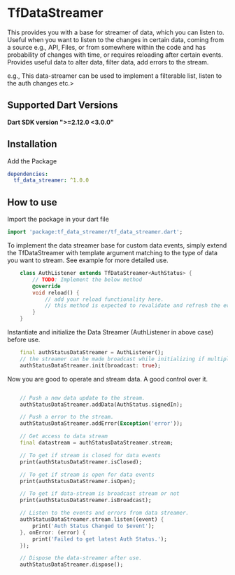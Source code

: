 # TfDataStreamer

This provides you with a base for streamer of data, which you can listen to.
Useful when you want to listen to the changes in certain data,
coming from a source e.g., API, Files, or from somewhere within the code and has probability of changes with time,
or requires reloading after certain events.
Provides useful data to alter data, filter data, add errors to the stream.

e.g., This data-streamer can be used to implement a filterable list, listen to the auth changes etc.>

## Supported Dart Versions

**Dart SDK version ">=2.12.0 <3.0.0"**

## Installation

Add the Package

```yaml
dependencies:
  tf_data_streamer: ^1.0.0
```

## How to use

Import the package in your dart file

```dart
import 'package:tf_data_streamer/tf_data_streamer.dart';
```

To implement the data streamer base for custom data events, simply extend the TfDataStreamer with template argument matching to the type of data you want to stream.
See example for more detailed use.

```dart
    class AuthListener extends TfDataStreamer<AuthStatus> {
        // TODO: Implement the below method
        @override
        void reload() {
            // add your reload functionality here.
            // this method is expected to revalidate and refresh the event.
        }
    }
```

Instantiate and initialize the Data Streamer (AuthListener in above case) before use.

```dart
    final authStatusDataStreamer = AuthListener();
    // the streamer can be made broadcast while initializing if multiple listeners would be there.
    authStatusDataStreamer.init(broadcast: true);
```

Now you are good to operate and stream data. A good control over it.

```dart

    // Push a new data update to the stream.
    authStatusDataStreamer.addData(AuthStatus.signedIn);

    // Push a error to the stream.
    authStatusDataStreamer.addError(Exception('error'));

    // Get access to data stream
    final datastream = authStatusDataStreamer.stream;

    // To get if stream is closed for data events
    print(authStatusDataStreamer.isClosed);

    // To get if stream is open for data events
    print(authStatusDataStreamer.isOpen);

    // To get if data-stream is broadcast stream or not
    print(authStatusDataStreamer.isBroadcast);

    // Listen to the events and errors from data streamer.
    authStatusDataStreamer.stream.listen((event) {
        print('Auth Status Changed to $event');
    }, onError: (error) {
        print('Failed to get latest Auth Status.');
    });

    // Dispose the data-streamer after use.
    authStatusDataStreamer.dispose();

```
